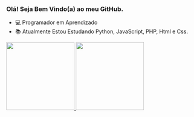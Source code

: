 ### Olá! Seja Bem Vindo(a) ao meu GitHub.

- 💻 Programador em Aprendizado
- 📚 Atualmente Estou Estudando Python, JavaScript, PHP, Html e Css.

<div>
  <a href="https://github.com/Tigasexe">
  <img height="180em" src="https://github-readme-stats.vercel.app/api?username=Tigasexe&show_icons=true&theme=react&include_all_commits=true&count_private=true"/>
  <img height="180em" src="https://github-readme-stats.vercel.app/api/top-langs/?username=Tigasexe&layout=compact&langs_count=7&theme=react"/>
</div>
